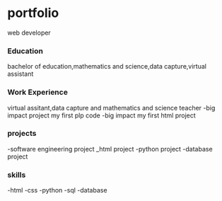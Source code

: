 # portfolio
web developer
### Education
bachelor of education,mathematics and science,data capture,virtual assistant

### Work Experience
virtual assitant,data capture and mathematics and science teacher
-big impact project my first plp code
-big impact my first html project

### projects
-software engineering project
_html project
-python project
-database project

### skills
-html
-css
-python
-sql
-database
